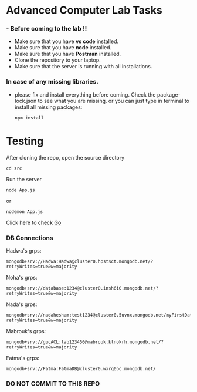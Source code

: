 # Advanced Computer Lab Tasks
### - Before coming to the lab !!
* Make sure that you have **vs code** installed.
* Make sure that you have **node** installed.
* Make sure that you have **Postman** installed.
* Clone the repository to your laptop.
* Make sure that the server is running with all installations.

### In case of any missing libraries. 
- please fix and install everything before coming. Check the package-lock.json to see what you are missing.
or you can just type in terminal to install all missing packages:
    ```
    npm install 
    ```
# Testing
After cloning the repo, open the source directory

```
cd src
```

Run the server

```
node App.js
```

or

```
nodemon App.js
```

Click here to check [Go](http://localhost:8000/home)

###  DB Connections

Hadwa's grps:
 ```
 mongodb+srv://Hadwa:Hadwa@cluster0.hpstsct.mongodb.net/?retryWrites=true&w=majority
 ```

Noha's grps:
 ``` 
 mongodb+srv://database:1234@cluster0.insh6i0.mongodb.net/?retryWrites=true&w=majority
 ```

Nada's grps:
 ```
 mongodb+srv://nadahesham:test1234@cluster0.5uvnx.mongodb.net/myFirstDatabase?retryWrites=true&w=majority
```

Mabrouk's grps:
 ```
 mongodb+srv://gucACL:lab123456@mabrouk.klnokrh.mongodb.net/?retryWrites=true&w=majority
```

Fatma's grps:
 ```
 mongodb+srv://Fatma:FatmaDB@cluster0.wxrq0bc.mongodb.net/
```

### **DO NOT COMMIT TO THIS REPO**
